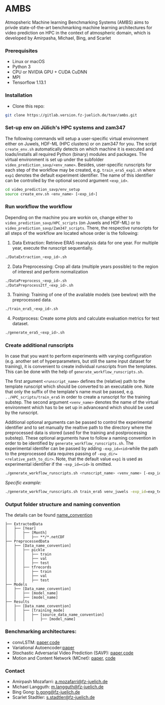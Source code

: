 # AMBS

Atmopsheric Machine learning Benchmarking Systems (AMBS) aims to privde state-of-the-art benchmarking machine learning architectures for video prediction on HPC in the context of atmospheric domain, which is developed by Amirpasha, Michael, Bing, and Scarlet


### Prerequisites
- Linux or macOS
- Python 3
- CPU or NVIDIA GPU + CUDA CuDNN
- MPI
- Tensorflow 1.13.1

### Installation 

- Clone this repo:
```bash 
git clone https://gitlab.version.fz-juelich.de/toar/ambs.git
```

### Set-up env on Jülich's HPC systems and zam347

The following commands will setup a user-specific virtual environment
either on Juwels, HDF-ML (HPC clusters) or on zam347 for you.
The script `create_env.sh` automatically detects on which machine it is executed and loads/installs
all required Python (binary) modules and packages.
The virtual environment is set up under the subfolder `video_prediction_savp/<env_name>`.
Besides, user-specific runscripts for each step of the workflow may be created,
e.g. `train_era5_exp1.sh` where `exp1` denotes the default experiment identifier.
The name of this identifier can be controlled by the optional second argument `<exp_id>`.

```bash
cd video_prediction_savp/env_setup
source create_env.sh <env_name> [<exp_id>]
```

### Run workflow the workflow

Depending on the machine you are workin on, change either to 
`video_prediction_savp/HPC_scripts` (on Juwels and HDF-ML) or to 
`video_prediction_savp/Zam347_scripts`.
There, the respective runscripts for all steps of the workflow are located
whose order is the following:


1. Data Extraction: Retrieve ERA5 reanalysis data for one year. For multiple year, execute the runscript sequentially.  
```bash
./DataExtraction_<exp_id>.sh
```

2. Data Preprocessing: Crop all data (multiple years possible) to the region of interest and perform normalization
```bash
./DataPreprocess_<exp_id>.sh
./DataPreprocess2tf_<exp_id>.sh
```

3. Training: Training of one of the available models (see bewlow) with the preprocessed data. 
```bash
./train_era5_<exp_id>.sh
```

4. Postprocess: Create some plots and calculate evaluation metrics for test dataset.
```bash
./generate_era5_<exp_id>.sh
```

### Create additional runscripts ###
In case that you want to perform experiments with varying configuration (e.g. another set of hyperparameters, but still the same input dataset for training), it is convenient to create individual runscripts from the templates. 
This can be done with the help of `generate_workflow_runscripts.sh`. 

The first argument `<runscript_name>` defines the (relative) path to the template runscript
which should be converted to an executable one. Note that only the suffix of the 
template's name must be passed, e.g. `../HPC_scripts/train_era5` in order to create 
a runscript for the training substep.
The second argument `<venv_name>` denotes the name of the virtual environment which has to be set up in advanceand which should be used by the runscript.

Additional optional arguments can be passed to control the experimental identifier and to set manually the realtive path to the 
directory where the preprocessed data is stored (used for the training and postprocessing substep). These optional arguments have to follow a naming convention in order to be identified by `generate_workflow_runscripts.sh`.
The experimental identifer can be passed by adding `-exp_id=<id>`while the path to the preprocessed data requires passing of `-exp_dir=<relative_path_to_dir>`. Note, that the default value `exp1` is used as experimental identifier if the `-exp_id=<id>` is omitted.

``` bash
./generate_workflow_runscripts.sh <runscript_name> <venv_name> [-exp_id=<id>] [-exp_dir=<relative_dir_to_path>]
```

*Specific example:*
``` bash
./generate_workflow_runscripts.sh train_era5 venv_juwels -exp_id=exp_test -exp_dir=era5-Y2010toY2222M01to12-160x128-2970N1500W-T2_MSL_gph500
```

### Output folder structure and naming convention
The details can be found [name_convention](docs/structure_name_convention.md)

```
├── ExtractedData
│   ├── [Year]
│   │   ├── [Month]
│   │   │   ├── **/*.netCDF
├── PreprocessedData
│   ├── [Data_name_convention]
│   │   ├── pickle
│   │   │   ├── train
│   │   │   ├── val
│   │   │   ├── test
│   │   ├── tfrecords
│   │   │   ├── train
│   │   │   ├── val
│   │   │   ├── test
├── Models
│   ├── [Data_name_convention]
│   │   ├── [model_name]
│   │   ├── [model_name]
├── Results
│   ├── [Data_name_convention]
│   │   ├── [training_mode]
│   │   │   ├── [source_data_name_convention]
│   │   │   │   ├── [model_name]

```

### Benchmarking architectures:

- convLSTM: [paper](https://papers.nips.cc/paper/5955-convolutional-lstm-network-a-machine-learning-approach-for-precipitation-nowcasting.pdf),[code](https://github.com/loliverhennigh/Convolutional-LSTM-in-Tensorflow)
- Variational Autoencoder:[paper](https://arxiv.org/pdf/1312.6114.pdf)
- Stochastic Adversarial Video Prediction (SAVP): [paper](https://arxiv.org/pdf/1804.01523.pdf),[code](https://github.com/alexlee-gk/video_prediction) 
- Motion and Content Network (MCnet): [paper](https://arxiv.org/pdf/1706.08033.pdf), [code](https://github.com/rubenvillegas/iclr2017mcnet)



### Contact

- Amirpash Mozafarri: a.mozafarri@fz-juelich.de
- Michael Langguth: m.langguth@fz-juelich.de
- Bing Gong: b.gong@fz-juelich.de
- Scarlet Stadtler: s.stadtler@fz-juelich.de 
